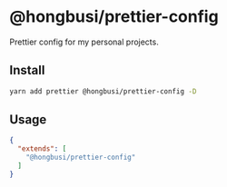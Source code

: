 # @hongbusi/prettier-config

Prettier config for my personal projects.

## Install

``` bash
yarn add prettier @hongbusi/prettier-config -D
```

## Usage

``` json
{
  "extends": [
    "@hongbusi/prettier-config"
  ]
}
```
